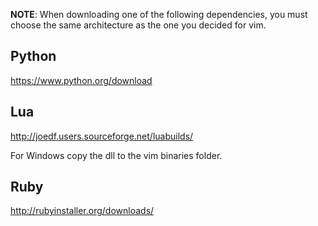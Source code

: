 **NOTE**: When downloading one of the following dependencies, you must choose the same architecture as the one you decided for vim.

## Python
https://www.python.org/download

## Lua
http://joedf.users.sourceforge.net/luabuilds/

For Windows copy the dll to the vim binaries folder.

## Ruby
http://rubyinstaller.org/downloads/

